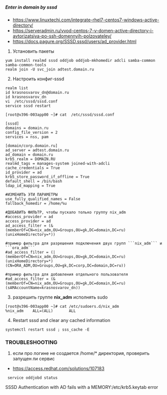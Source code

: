 ##### Enter in domain by sssd


* https://www.linuxtechi.com/integrate-rhel7-centos7-windows-active-directory/
* https://serveradmin.ru/vvod-centos-7-v-domen-active-directory-i-avtorizatsiya-po-ssh-domennyih-polzovateley/
* https://docs.pagure.org/SSSD.sssd/users/ad_provider.html


1. Установить пакеты
```
yum install realmd sssd oddjob oddjob-mkhomedir adcli samba-common samba-common-tools
realm join -U svc_join adtest.domain.ru
```


2. Настроить конфиг-sssd
```
realm list
id krasnosvarov_dn@domain.ru
id krasnosvarov_dn
vi  /etc/sssd/sssd.conf
service sssd restart

[root@v396-003app00 ~]# cat  /etc/sssd/sssd.conf

[sssd]
domains = domain.ru
config_file_version = 2
services = nss, pam

[domain/corp.domain.ru]
ad_server = adtest.domain.ru
ad_domain = domain.ru
krb5_realm = DOMAIN.RU
realmd_tags = manages-system joined-with-adcli 
cache_credentials = True
id_provider = ad
krb5_store_password_if_offline = True
default_shell = /bin/bash
ldap_id_mapping = True

#ИЗМЕНИТЬ ЭТИ ПАРАМЕТРЫ
use_fully_qualified_names = False
fallback_homedir = /home/%u

#ДОБАВИТЬ ФИЛЬТР, чтобы пускало только группу nix_adm
#access_provider = ad
access_provider = ad
ad_access_filter = (&(memberOf=CN=nix_adm,OU=Groups,OU=gk,DC=domain,DC=ru)(unixHomeDirectory=*))

#пример фильтра для разрешения подключения двух групп ```nix_adm``` и ```ora_adm```
#ad_access_filter = (|(memberOf=CN=nix_adm,OU=Groups,OU=gk,DC=domain,DC=ru)(unixHomeDirectory=*)(CN=ORA_ADM,OU=Groups,OU=gk,DC=corp,DC=domain,DC=ru))

#пример фильтра для добавления отдельного пользователя
#ad_access_filter = (&(memberOf=CN=nix_adm,OU=Groups,OU=gk,DC=domain,DC=ru)(sAMAccountName=krasnosvarov_dn))

```


3. разрешить группе **nix_adm** исполнять sudo
```
[root@v396-003app00 ~]# cat /etc/sudoers.d/nix_adm
%nix_adm    ALL=(ALL)       ALL
```


4. Restart sssd and clear any cached information
```
systemctl restart sssd ; sss_cache -E
```



### TROUBLESHOOTING

1. если про логине не создается /home/* директория, проверить запущен ли сервис
* https://access.redhat.com/solutions/107183
```
 service oddjobd status
```


SSSD Authentication with AD fails with a MEMORY:/etc/krb5.keytab error

<!-- https://www.suse.com/support/kb/doc/?id=000020793 -->
